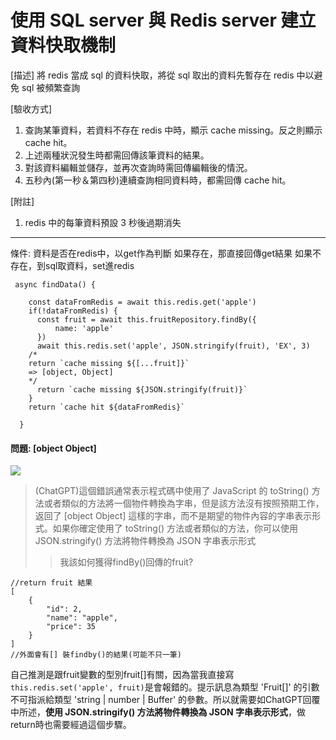 # 使用 SQL server 與 Redis server 建立資料快取機制

[描述]
將 redis 當成 sql 的資料快取，將從 sql 取出的資料先暫存在 redis 中以避免 sql 被頻繁查詢

[驗收方式]
1. 查詢某筆資料，若資料不存在 redis 中時，顯示 cache missing。反之則顯示 cache hit。
2. 上述兩種狀況發生時都需回傳該筆資料的結果。
3. 對該資料編輯並儲存，並再次查詢時需回傳編輯後的情況。
4. 五秒內(第一秒＆第四秒)連續查詢相同資料時，都需回傳 cache hit。

[附註]
1. redis 中的每筆資料預設 3 秒後過期消失

---

條件: 資料是否在redis中，以get作為判斷
如果存在，那直接回傳get結果
如果不存在，到sql取資料，set進redis

```typescript!
 async findData() {
  
    const dataFromRedis = await this.redis.get('apple')
    if(!dataFromRedis) {
      const fruit = await this.fruitRepository.findBy({
          name: 'apple'
      })
      await this.redis.set('apple', JSON.stringify(fruit), 'EX', 3)
    /*
    return `cache missing ${[...fruit]}`
    => [object, Object]
    */
      return `cache missing ${JSON.stringify(fruit)}`
    }
    return `cache hit ${dataFromRedis}`

  }
```


#### 問題: [object Object]

![](https://i.imgur.com/gqh2QsW.png)

> (ChatGPT)這個錯誤通常表示程式碼中使用了 JavaScript 的 toString() 方法或者類似的方法將一個物件轉換為字串，但是該方法沒有按照預期工作，返回了 [object Object] 這樣的字串，而不是期望的物件內容的字串表示形式。如果你確定使用了 toString() 方法或者類似的方法，你可以使用 JSON.stringify() 方法將物件轉換為 JSON 字串表示形式
>> 我該如何獲得findBy()回傳的fruit?

```
//return fruit 結果
[
    {
        "id": 2,
        "name": "apple",
        "price": 35
    }
]
//外面會有[] 裝findby()的結果(可能不只一筆)
```

自己推測是跟fruit變數的型別fruit[]有關，因為當我直接寫`this.redis.set('apple', fruit)`是會報錯的。提示訊息為類型 'Fruit[]' 的引數不可指派給類型 'string | number | Buffer' 的參數。所以就需要如ChatGPT回覆中所述，**使用 JSON.stringify() 方法將物件轉換為 JSON 字串表示形式**，做return時也需要經過這個步驟。
